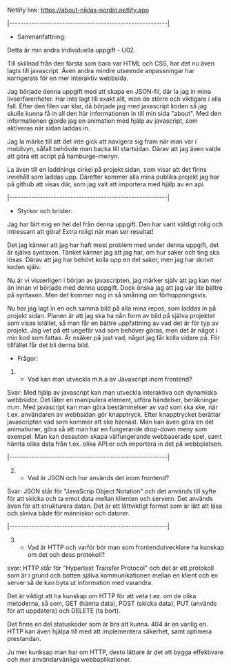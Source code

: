 Netlify link: https://about-niklas-nordin.netlify.app

|---------------------------------------------------------|

- Sammanfattning:

Detta är min andra individuella uppgift - U02.

Till skillnad från den första som bara var HTML och CSS, har det nu även lagts till javascript. Även andra mindre utseende anpassningar har korrigerats för en mer interaktiv webbsida.

Jag började denna uppgift med att skapa en JSON-fil, där la jag in mina livserfarenheter. Har inte lagt till exakt allt, men de större och viktigare i alla fall. Efter den filen var klar, då började jag med javascript koden så jag skulle kunna få in all den här informationen in till min sida "about".
Med den informationen gjorde jag en animation med hjälp av javascript, som aktiveras när sidan laddas in.

Jag la märke till att det inte gick att navigera sig fram när man var i mobilvyn, såfall behövde man backa till startsidan. Därav att jag även valde att göra ett script på hamburge-menyn.

La även till en laddnings cirkel på projekt sidan, som visar att det finns innehåll som laddas upp. Därefter kommer alla mina publika projekt jag har på github att visas där, som jag valt att importera med hjälp av en api.

|---------------------------------------------------------|

- Styrkor och brister:

Jag har lärt mig en hel del från denna uppgift. Den har varit väldigt rolig och intressant att göra! Extra roligt när man ser resultat!

Det jag känner att jag har haft mest problem med under denna uppgift, det är själva syntaxen. Tänket känner jag att jag har, om hur saker och ting ska lösas. Därav att jag har behövt kolla upp en del saker, men jag har skrivit koden själv.

Nu är vi visserligen i början av javascripten, jag märker själv att jag kan mer än innan vi började med denna uppgift. Dock önska jag att jag var lite bättre på syntaxen. Men det kommer nog in så småning om förhoppningsvis.

Nu har jag lagt in en och samma bild på alla mina repos, som laddas in på projekt sidan. Planen är att jag ska ha nån form av bild på själva projektet som visas istället, så man får en bättre uppfattning av vad det är för typ av projekt. Jag vet på ett ungefär vad som behöver göras, men det är något i min kod som fattas. Är osäker på just vad, något jag får kolla vidare på. För tillfället får det bli denna bild.

- Frågor:

1. - Vad kan man utveckla m.h.a av Javascript inom frontend?

Svar:
Med hjälp av javascript kan man utveckla interaktiva och dynamiska webbsidor. Det låter en manipulera element, utföra händelser, beräkningar m.m. Med javascript kan man göra bestämmelser av vad som ska ske, när t.ex. användaren av webbsidan gör knapptryck. Efter knapptrycket berättar javascripten vad som kommer att ske härnäst. Man kan även göra en del animationer, göra så att man har en fungerande drop-down meny som exempel. Man kan dessutom skapa välfungerande webbaserade spel, samt hämta olika data från t.ex. olika API:er och importera in det på webbplatsen.

|---------------------------------------------------------|

2. - Vad är JSON och hur används det inom frontend?

Svar:
JSON står för "JavaScrip Object Notation" och det används till syfte för att
skicka och ta emot data mellan klienten och servern. Det används även för att strukturera datan. Det är ett lättviktigt format som är lätt att läsa och skriva både för människor och datorer.

|---------------------------------------------------------|

3. - Vad är HTTP och varför bör man som frontendutvecklare ha kunskap om det och dess protokoll?

svar:
HTTP står för "Hypertext Transfer Protocol" och det är ett protokoll som är i grund och botten själva kommunikationen mellan en klient och en server så de kan byta ut information med varandra.

Det är viktigt att ha kunskap om HTTP för att veta t.ex. om de olika metoderna, så som, GET (hämta data), POST (skicka data), PUT (används för att uppdatera) och DELETE (ta bort).

Det finns en del statuskoder som är bra att kunna. 404 är en vanlig en.
HTTP kan även hjälpa till med att implementera säkerhet, samt optimera prestandan.

Ju mer kunksap man har om HTTP, desto lättare är det att bygga effektivare och mer användarvänliga webbaplikationer.
